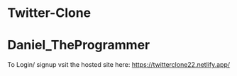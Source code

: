 # Twitter-Clone
# Daniel_TheProgrammer


To Login/ signup vsit the hosted site here: https://twitterclone22.netlify.app/

